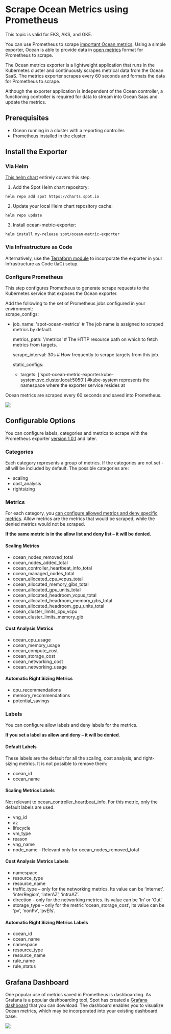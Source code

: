 # Scrape Ocean Metrics using Prometheus

This topic is valid for EKS, AKS, and GKE.

You can use Prometheus to scrape [important Ocean metrics](ocean/tools-and-integrations/prometheus/README). Using a simple exporter, Ocean is able to provide data in [open metrics](https://openmetrics.io/) format for Prometheus to scrape.

The Ocean metrics exporter is a lightweight application that runs in the Kubernetes cluster and continuously scrapes metrical data from the Ocean SaaS. The metrics exporter scrapes every 60 seconds and formats the data for Prometheus to scrape.

Although the exporter application is independent of the Ocean controller, a functioning controller is required for data to stream into Ocean Saas and update the metrics.

## Prerequisites

- Ocean running in a cluster with a reporting controller.
- Prometheus installed in the cluster.

## Install the Exporter

### Via Helm

[This helm chart](https://github.com/spotinst/charts/tree/main/charts/ocean-metric-exporter) entirely covers this step.

1. Add the Spot Helm chart repository:

`helm repo add spot https://charts.spot.io`

2. Update your local Helm chart repository cache:

`helm repo update`

3. Install ocean-metric-exporter:

`helm install my-release spot/ocean-metric-exporter`

### Via Infrastructure as Code

Alternatively, use the [Terraform module](https://registry.terraform.io/modules/spotinst/ocean-metric-exporter/spotinst/latest) to incorporate the exporter in your Infrastructure as Code (IaC) setup.

### Configure Prometheus

This step configures Prometheus to generate scrape requests to the Kubernetes service that exposes the Ocean exporter.

Add the following to the set of Prometheus jobs configured in your environment:  
scrape_configs:

- job_name: 'spot-ocean-metrics' # The job name is assigned to scraped metrics by default.

  metrics_path: '/metrics' # The HTTP resource path on which to fetch metrics from targets.

  scrape_interval: 30s # How frequently to scrape targets from this job.

  static_configs:

  - targets: ['spot-ocean-metric-exporter.kube-system.svc.cluster.local:5050'] #kube-system represents the namespace where the exporter service resides at

Ocean metrics are scraped every 60 seconds and saved into Prometheus.

<img src="/ocean/_media/prometheus-scrape-01.png" />

## Configurable Options

You can configure labels, categories and metrics to scrape with the Prometheus exporter [version 1.0.1](https://artifacthub.io/packages/helm/spot/ocean-metric-exporter) and later.

### Categories

Each category represents a group of metrics. If the categories are not set - all will be included by default. The possible categories are:

- scaling
- cost_analysis
- rightsizing

### Metrics

For each category, you [can configure allowed metrics and deny specific metrics](ocean/tools-and-integrations/Prometheus/?id=ocean-metrics). Allow metrics are the metrics that would be scraped, while the denied metrics would not be scraped.

**If the same metric is in the allow list and deny list – it will be denied.**

#### Scaling Metrics

- ocean_nodes_removed_total
- ocean_nodes_added_total
- ocean_controller_heartbeat_info_total
- ocean_managed_nodes_total
- ocean_allocated_cpu_vcpus_total
- ocean_allocated_memory_gibs_total
- ocean_allocated_gpu_units_total
- ocean_allocated_headroom_vcpus_total
- ocean_allocated_headroom_memory_gibs_total
- ocean_allocated_headroom_gpu_units_total
- ocean_cluster_limits_cpu_vcpu
- ocean_cluster_limits_memory_gib

#### Cost Analysis Metrics

- ocean_cpu_usage
- ocean_memory_usage
- ocean_compute_cost
- ocean_storage_cost
- ocean_networking_cost
- ocean_networking_usage

#### Automatic Right Sizing Metrics

- cpu_recommendations
- memory_recommendations
- potential_savings

### Labels

You can configure allow labels and deny labels for the metrics.

**If you set a label as allow and deny – it will be denied**.

#### Default Labels

These labels are the default for all the scaling, cost analysis, and right-sizing metrics. It is not possible to remove them:

- ocean_id
- ocean_name

#### Scaling Metrics Labels

Not relevant to ocean_controller_heartbeat_info. For this metric, only the default labels are used.

- vng_id
- az
- lifecycle
- vm_type
- reason
- vng_name
- node_name – Relevant only for ocean_nodes_removed_total

#### Cost Analysis Metrics Labels

- namespace
- resource_type
- resource_name
- traffic_type – only for the networking metrics. Its value can be ‘internet’, ‘interRegion’, ‘interAZ’, ‘intraAZ’.
- direction - only for the networking metrics. Its value can be ‘In’ or ‘Out’.
- storage_type – only for the metric ‘ocean_storage_cost’, its value can be ‘pv’, ‘nonPv’, ‘pvEfs’.

#### Automatic Right Sizing Metrics Labels

- ocean_id
- ocean_name
- namespace
- resource_type
- resource_name
- rule_name
- rule_status

## Grafana Dashboard

One popular use of metrics saved in Prometheus is dashboarding. As Grafana is a popular dashboarding tool, Spot has created a [Grafana dashboard](https://grafana.com/grafana/dashboards/16475) that you can download. The dashboard enables you to visualize Ocean metrics, which may be incorporated into your existing dashboard base.

<img src="/ocean/_media/prometheus-scrape-02.png" />
